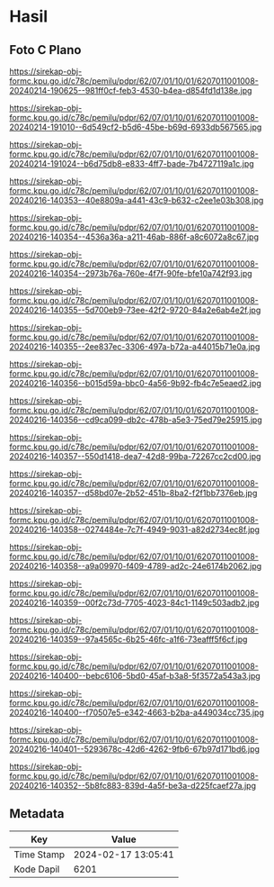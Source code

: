 # Hasil

## Foto C Plano

https://sirekap-obj-formc.kpu.go.id/c78c/pemilu/pdpr/62/07/01/10/01/6207011001008-20240214-190625--981ff0cf-feb3-4530-b4ea-d854fd1d138e.jpg

https://sirekap-obj-formc.kpu.go.id/c78c/pemilu/pdpr/62/07/01/10/01/6207011001008-20240214-191010--6d549cf2-b5d6-45be-b69d-6933db567565.jpg

https://sirekap-obj-formc.kpu.go.id/c78c/pemilu/pdpr/62/07/01/10/01/6207011001008-20240214-191024--b6d75db8-e833-4ff7-bade-7b4727119a1c.jpg

https://sirekap-obj-formc.kpu.go.id/c78c/pemilu/pdpr/62/07/01/10/01/6207011001008-20240216-140353--40e8809a-a441-43c9-b632-c2ee1e03b308.jpg

https://sirekap-obj-formc.kpu.go.id/c78c/pemilu/pdpr/62/07/01/10/01/6207011001008-20240216-140354--4536a36a-a211-46ab-886f-a8c6072a8c67.jpg

https://sirekap-obj-formc.kpu.go.id/c78c/pemilu/pdpr/62/07/01/10/01/6207011001008-20240216-140354--2973b76a-760e-4f7f-90fe-bfe10a742f93.jpg

https://sirekap-obj-formc.kpu.go.id/c78c/pemilu/pdpr/62/07/01/10/01/6207011001008-20240216-140355--5d700eb9-73ee-42f2-9720-84a2e6ab4e2f.jpg

https://sirekap-obj-formc.kpu.go.id/c78c/pemilu/pdpr/62/07/01/10/01/6207011001008-20240216-140355--2ee837ec-3306-497a-b72a-a44015b71e0a.jpg

https://sirekap-obj-formc.kpu.go.id/c78c/pemilu/pdpr/62/07/01/10/01/6207011001008-20240216-140356--b015d59a-bbc0-4a56-9b92-fb4c7e5eaed2.jpg

https://sirekap-obj-formc.kpu.go.id/c78c/pemilu/pdpr/62/07/01/10/01/6207011001008-20240216-140356--cd9ca099-db2c-478b-a5e3-75ed79e25915.jpg

https://sirekap-obj-formc.kpu.go.id/c78c/pemilu/pdpr/62/07/01/10/01/6207011001008-20240216-140357--550d1418-dea7-42d8-99ba-72267cc2cd00.jpg

https://sirekap-obj-formc.kpu.go.id/c78c/pemilu/pdpr/62/07/01/10/01/6207011001008-20240216-140357--d58bd07e-2b52-451b-8ba2-f2f1bb7376eb.jpg

https://sirekap-obj-formc.kpu.go.id/c78c/pemilu/pdpr/62/07/01/10/01/6207011001008-20240216-140358--0274484e-7c7f-4949-9031-a82d2734ec8f.jpg

https://sirekap-obj-formc.kpu.go.id/c78c/pemilu/pdpr/62/07/01/10/01/6207011001008-20240216-140358--a9a09970-f409-4789-ad2c-24e6174b2062.jpg

https://sirekap-obj-formc.kpu.go.id/c78c/pemilu/pdpr/62/07/01/10/01/6207011001008-20240216-140359--00f2c73d-7705-4023-84c1-1149c503adb2.jpg

https://sirekap-obj-formc.kpu.go.id/c78c/pemilu/pdpr/62/07/01/10/01/6207011001008-20240216-140359--97a4565c-6b25-46fc-a1f6-73eafff5f6cf.jpg

https://sirekap-obj-formc.kpu.go.id/c78c/pemilu/pdpr/62/07/01/10/01/6207011001008-20240216-140400--bebc6106-5bd0-45af-b3a8-5f3572a543a3.jpg

https://sirekap-obj-formc.kpu.go.id/c78c/pemilu/pdpr/62/07/01/10/01/6207011001008-20240216-140400--f70507e5-e342-4663-b2ba-a449034cc735.jpg

https://sirekap-obj-formc.kpu.go.id/c78c/pemilu/pdpr/62/07/01/10/01/6207011001008-20240216-140401--5293678c-42d6-4262-9fb6-67b97d171bd6.jpg

https://sirekap-obj-formc.kpu.go.id/c78c/pemilu/pdpr/62/07/01/10/01/6207011001008-20240216-140352--5b8fc883-839d-4a5f-be3a-d225fcaef27a.jpg


## Metadata

| Key        | Value               |
| ---------- | ------------------- |
| Time Stamp | 2024-02-17 13:05:41 |
| Kode Dapil | 6201                |



